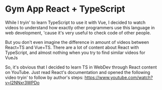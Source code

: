 # Gym App React + TypeScript

While I tryin' to learn TypeScript to use it with Vue, I decided to watch videos to understand how exactly other programmers use this language in web development, 'cause it's very useful to check code of other people.

But you don't even imagine the difference in amount of videos between React+TS and Vue+TS.
There are a lot of content about React with TypeScript, and almost nothing when you try to find similar videos for VueJs

So, it's obvious that I decided to learn TS in WebDev through React content on YouTube. Just read React's documentation and opened the following video tryin' to follow by author's steps:
https://www.youtube.com/watch?v=I2NNxr3WPDo

